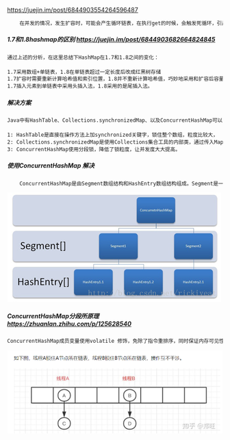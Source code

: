 <https://juejin.im/post/6844903554264596487> 

```tex
	在并发的情况，发生扩容时，可能会产生循环链表，在执行get的时候，会触发死循环，引起CPU的100%问题，所以一定要避免在并发环境下使用HashMap。
```

#####  1.7和1.8hashmap的区别 <https://juejin.im/post/6844903682664824845> 

```tex
通过上述的分析，在这里总结下HashMap在1.7和1.8之间的变化：

1.7采用数组+单链表，1.8在单链表超过一定长度后改成红黑树存储
1.7扩容时需要重新计算哈希值和索引位置，1.8并不重新计算哈希值，巧妙地采用和扩容后容量进行&操作来计算新的索引位置。
1.7插入元素到单链表中采用头插入法，1.8采用的是尾插入法。

```

##### 解决方案

```tex
Java中有HashTable、Collections.synchronizedMap、以及ConcurrentHashMap可以实现线程安全的Map。

1: HashTable是直接在操作方法上加synchronized关键字，锁住整个数组，粒度比较大，
2: Collections.synchronizedMap是使用Collections集合工具的内部类，通过传入Map封装出一个SynchronizedMap对象，内部定义了一个对象锁，方法内通过对象锁实现；
3: ConcurrentHashMap使用分段锁，降低了锁粒度，让并发度大大提高。
```

 

##### 使用ConcurrentHashMap 解决

```java
	ConcurrentHashMap是由Segment数组结构和HashEntry数组结构组成。Segment是一种可重入锁ReentrantLock，在ConcurrentHashMap里扮演锁的角色，HashEntry则用于存储键值对数据。一个ConcurrentHashMap里包含一个Segment数组，Segment的结构和HashMap类似，是一种数组和链表结构， 一个Segment里包含一个HashEntry数组，每个HashEntry是一个链表结构的元素， 每个Segment守护者一个HashEntry数组里的元素,当对HashEntry数组的数据进行修改时，必须首先获得它对应的Segment锁。
```

![](../picture/ConcurrentHashMap.jpg)

##### ConcurrentHashMap分段所原理<https://zhuanlan.zhihu.com/p/125628540>  

```tex
ConcurrentHashMap成员变量使用volatile 修饰，免除了指令重排序，同时保证内存可见性，另外使用CAS操作和synchronized结合实现赋值操作，多线程操作只会锁住当前操作索引的节点。
```

![1597644443479](../picture\1597644443479.png)

